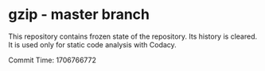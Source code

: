 # gzip - master branch

This repository contains frozen state of the repository.
Its history is cleared. It is used only for static code
analysis with Codacy.

Commit Time: 1706766772